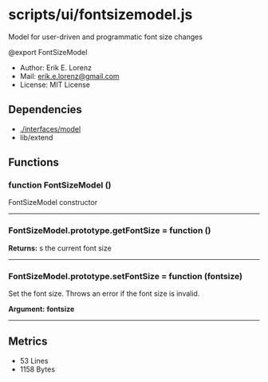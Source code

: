 # scripts/ui/fontsizemodel.js


Model for user-driven and programmatic font size changes

@export FontSizeModel
* Author: Erik E. Lorenz 
* Mail: <erik.e.lorenz@gmail.com>
* License: MIT License


## Dependencies

* <a href="./interfaces/model.html">./interfaces/model</a>
* lib/extend

## Functions

###   function FontSizeModel ()
FontSizeModel constructor

---


###   FontSizeModel.prototype.getFontSize = function ()

**Returns:** s the current font size

---


###   FontSizeModel.prototype.setFontSize = function (fontsize)
Set the font size. Throws an error if the font size is invalid.

**Argument:** **fontsize**


---

## Metrics

* 53 Lines
* 1158 Bytes

